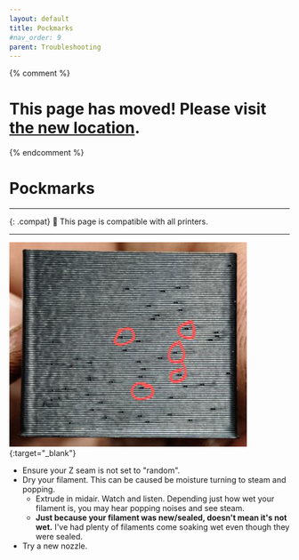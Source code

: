 ```yaml
---
layout: default
title: Pockmarks
#nav_order: 9
parent: Troubleshooting
---
```

{% comment %} 
# This page has moved! Please visit [the new location](https://ellis3dp.com/Print-Tuning-Guide/articles/troubleshooting/pockmarks.html).
{% endcomment %}
# Pockmarks
---

{: .compat}
:dizzy: This page is compatible with all printers.

---
[![](./images/pockmarks/Pockmarks.png)](./images/pockmarks/Pockmarks.png){:target="_blank"}

- Ensure your Z seam is not set to "random".
- Dry your filament. This can be caused be moisture turning to steam and popping.
    - Extrude in midair. Watch and listen. Depending just how wet your filament is, you may hear popping noises and see steam.
    - **Just because your filament was new/sealed, doesn't mean it's not wet.** I've had plenty of filaments come soaking wet even though they were sealed.
- Try a new nozzle.

